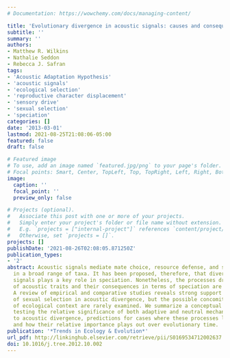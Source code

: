 ```yaml
---
# Documentation: https://wowchemy.com/docs/managing-content/

title: 'Evolutionary divergence in acoustic signals: causes and consequences'
subtitle: ''
summary: ''
authors:
- Matthew R. Wilkins
- Nathalie Seddon
- Rebecca J. Safran
tags:
- 'Acoustic Adaptation Hypothesis'
- 'acoustic signals'
- 'ecological selection'
- 'reproductive character displacement'
- 'sensory drive'
- 'sexual selection'
- 'speciation'
categories: []
date: '2013-03-01'
lastmod: 2021-08-25T21:08:06-05:00
featured: false
draft: false

# Featured image
# To use, add an image named `featured.jpg/png` to your page's folder.
# Focal points: Smart, Center, TopLeft, Top, TopRight, Left, Right, BottomLeft, Bottom, BottomRight.
image:
  caption: ''
  focal_point: ''
  preview_only: false

# Projects (optional).
#   Associate this post with one or more of your projects.
#   Simply enter your project's folder or file name without extension.
#   E.g. `projects = ["internal-project"]` references `content/project/deep-learning/index.md`.
#   Otherwise, set `projects = []`.
projects: []
publishDate: '2021-08-26T02:08:05.871250Z'
publication_types:
- '2'
abstract: Acoustic signals mediate mate choice, resource defense, and species recognition
  in a broad range of taxa. It has been proposed, therefore, that divergence in acoustic
  signals plays a key role in speciation. Nonetheless, the processes driving divergence
  of acoustic traits and their consequences in terms of speciation are poorly understood.
  A review of empirical and comparative studies reveals strong support for a role
  of sexual selection in acoustic divergence, but the possible concomitant influences
  of ecological context are rarely examined. We summarize a conceptual framework for
  testing the relative significance of both adaptive and neutral mechanisms leading
  to acoustic divergence, predictions for cases where these processes lead to speciation,
  and how their relative importance plays out over evolutionary time.
publication: '*Trends in Ecology & Evolution*'
url_pdf: http://linkinghub.elsevier.com/retrieve/pii/S0169534712002637 https://linkinghub.elsevier.com/retrieve/pii/S0169534712002637
doi: 10.1016/j.tree.2012.10.002
---
```

